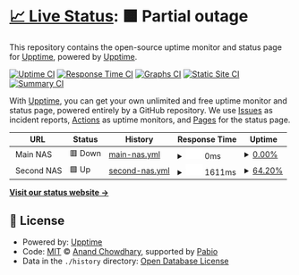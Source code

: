 # [📈 Live Status](https://upptime.github.io/upptime): <!--live status--> **🟧 Partial outage**

This repository contains the open-source uptime monitor and status page for [Upptime](https://upptime.js.org), powered by [Upptime](https://github.com/upptime/upptime).

[![Uptime CI](https://github.com/upptime/upptime/workflows/Uptime%20CI/badge.svg)](https://github.com/upptime/upptime/actions?query=workflow%3A%22Uptime+CI%22)
[![Response Time CI](https://github.com/upptime/upptime/workflows/Response%20Time%20CI/badge.svg)](https://github.com/upptime/upptime/actions?query=workflow%3A%22Response+Time+CI%22)
[![Graphs CI](https://github.com/upptime/upptime/workflows/Graphs%20CI/badge.svg)](https://github.com/upptime/upptime/actions?query=workflow%3A%22Graphs+CI%22)
[![Static Site CI](https://github.com/upptime/upptime/workflows/Static%20Site%20CI/badge.svg)](https://github.com/upptime/upptime/actions?query=workflow%3A%22Static+Site+CI%22)
[![Summary CI](https://github.com/upptime/upptime/workflows/Summary%20CI/badge.svg)](https://github.com/upptime/upptime/actions?query=workflow%3A%22Summary+CI%22)

With [Upptime](https://upptime.js.org), you can get your own unlimited and free uptime monitor and status page, powered entirely by a GitHub repository. We use [Issues](https://github.com/upptime/upptime/issues) as incident reports, [Actions](https://github.com/upptime/upptime/actions) as uptime monitors, and [Pages](https://upptime.github.io/upptime) for the status page.

<!--start: status pages-->
<!-- This summary is generated by Upptime (https://github.com/upptime/upptime) -->
<!-- Do not edit this manually, your changes will be overwritten -->
<!-- prettier-ignore -->
| URL | Status | History | Response Time | Uptime |
| --- | ------ | ------- | ------------- | ------ |
| <img alt="" src="https://icons.duckduckgo.com/ip3/null.ico" height="13"> Main NAS | 🟥 Down | [main-nas.yml](https://github.com/supporths/status/commits/HEAD/history/main-nas.yml) | <details><summary><img alt="Response time graph" src="./graphs/main-nas/response-time-week.png" height="20"> 0ms</summary><br><a href="https://upptime.github.io/upptime/history/main-nas"><img alt="Response time 578" src="https://img.shields.io/endpoint?url=https%3A%2F%2Fraw.githubusercontent.com%2Fsupporths%2Fstatus%2FHEAD%2Fapi%2Fmain-nas%2Fresponse-time.json"></a><br><a href="https://upptime.github.io/upptime/history/main-nas"><img alt="24-hour response time 0" src="https://img.shields.io/endpoint?url=https%3A%2F%2Fraw.githubusercontent.com%2Fsupporths%2Fstatus%2FHEAD%2Fapi%2Fmain-nas%2Fresponse-time-day.json"></a><br><a href="https://upptime.github.io/upptime/history/main-nas"><img alt="7-day response time 0" src="https://img.shields.io/endpoint?url=https%3A%2F%2Fraw.githubusercontent.com%2Fsupporths%2Fstatus%2FHEAD%2Fapi%2Fmain-nas%2Fresponse-time-week.json"></a><br><a href="https://upptime.github.io/upptime/history/main-nas"><img alt="30-day response time 0" src="https://img.shields.io/endpoint?url=https%3A%2F%2Fraw.githubusercontent.com%2Fsupporths%2Fstatus%2FHEAD%2Fapi%2Fmain-nas%2Fresponse-time-month.json"></a><br><a href="https://upptime.github.io/upptime/history/main-nas"><img alt="1-year response time 578" src="https://img.shields.io/endpoint?url=https%3A%2F%2Fraw.githubusercontent.com%2Fsupporths%2Fstatus%2FHEAD%2Fapi%2Fmain-nas%2Fresponse-time-year.json"></a></details> | <details><summary><a href="https://upptime.github.io/upptime/history/main-nas">0.00%</a></summary><a href="https://upptime.github.io/upptime/history/main-nas"><img alt="All-time uptime 10.14%" src="https://img.shields.io/endpoint?url=https%3A%2F%2Fraw.githubusercontent.com%2Fsupporths%2Fstatus%2FHEAD%2Fapi%2Fmain-nas%2Fuptime.json"></a><br><a href="https://upptime.github.io/upptime/history/main-nas"><img alt="24-hour uptime 0.00%" src="https://img.shields.io/endpoint?url=https%3A%2F%2Fraw.githubusercontent.com%2Fsupporths%2Fstatus%2FHEAD%2Fapi%2Fmain-nas%2Fuptime-day.json"></a><br><a href="https://upptime.github.io/upptime/history/main-nas"><img alt="7-day uptime 0.00%" src="https://img.shields.io/endpoint?url=https%3A%2F%2Fraw.githubusercontent.com%2Fsupporths%2Fstatus%2FHEAD%2Fapi%2Fmain-nas%2Fuptime-week.json"></a><br><a href="https://upptime.github.io/upptime/history/main-nas"><img alt="30-day uptime 0.00%" src="https://img.shields.io/endpoint?url=https%3A%2F%2Fraw.githubusercontent.com%2Fsupporths%2Fstatus%2FHEAD%2Fapi%2Fmain-nas%2Fuptime-month.json"></a><br><a href="https://upptime.github.io/upptime/history/main-nas"><img alt="1-year uptime 10.14%" src="https://img.shields.io/endpoint?url=https%3A%2F%2Fraw.githubusercontent.com%2Fsupporths%2Fstatus%2FHEAD%2Fapi%2Fmain-nas%2Fuptime-year.json"></a></details>
| <img alt="" src="https://icons.duckduckgo.com/ip3/null.ico" height="13"> Second NAS | 🟩 Up | [second-nas.yml](https://github.com/supporths/status/commits/HEAD/history/second-nas.yml) | <details><summary><img alt="Response time graph" src="./graphs/second-nas/response-time-week.png" height="20"> 1611ms</summary><br><a href="https://upptime.github.io/upptime/history/second-nas"><img alt="Response time 1071" src="https://img.shields.io/endpoint?url=https%3A%2F%2Fraw.githubusercontent.com%2Fsupporths%2Fstatus%2FHEAD%2Fapi%2Fsecond-nas%2Fresponse-time.json"></a><br><a href="https://upptime.github.io/upptime/history/second-nas"><img alt="24-hour response time 3877" src="https://img.shields.io/endpoint?url=https%3A%2F%2Fraw.githubusercontent.com%2Fsupporths%2Fstatus%2FHEAD%2Fapi%2Fsecond-nas%2Fresponse-time-day.json"></a><br><a href="https://upptime.github.io/upptime/history/second-nas"><img alt="7-day response time 1611" src="https://img.shields.io/endpoint?url=https%3A%2F%2Fraw.githubusercontent.com%2Fsupporths%2Fstatus%2FHEAD%2Fapi%2Fsecond-nas%2Fresponse-time-week.json"></a><br><a href="https://upptime.github.io/upptime/history/second-nas"><img alt="30-day response time 995" src="https://img.shields.io/endpoint?url=https%3A%2F%2Fraw.githubusercontent.com%2Fsupporths%2Fstatus%2FHEAD%2Fapi%2Fsecond-nas%2Fresponse-time-month.json"></a><br><a href="https://upptime.github.io/upptime/history/second-nas"><img alt="1-year response time 1071" src="https://img.shields.io/endpoint?url=https%3A%2F%2Fraw.githubusercontent.com%2Fsupporths%2Fstatus%2FHEAD%2Fapi%2Fsecond-nas%2Fresponse-time-year.json"></a></details> | <details><summary><a href="https://upptime.github.io/upptime/history/second-nas">64.20%</a></summary><a href="https://upptime.github.io/upptime/history/second-nas"><img alt="All-time uptime 91.48%" src="https://img.shields.io/endpoint?url=https%3A%2F%2Fraw.githubusercontent.com%2Fsupporths%2Fstatus%2FHEAD%2Fapi%2Fsecond-nas%2Fuptime.json"></a><br><a href="https://upptime.github.io/upptime/history/second-nas"><img alt="24-hour uptime 99.07%" src="https://img.shields.io/endpoint?url=https%3A%2F%2Fraw.githubusercontent.com%2Fsupporths%2Fstatus%2FHEAD%2Fapi%2Fsecond-nas%2Fuptime-day.json"></a><br><a href="https://upptime.github.io/upptime/history/second-nas"><img alt="7-day uptime 64.20%" src="https://img.shields.io/endpoint?url=https%3A%2F%2Fraw.githubusercontent.com%2Fsupporths%2Fstatus%2FHEAD%2Fapi%2Fsecond-nas%2Fuptime-week.json"></a><br><a href="https://upptime.github.io/upptime/history/second-nas"><img alt="30-day uptime 69.58%" src="https://img.shields.io/endpoint?url=https%3A%2F%2Fraw.githubusercontent.com%2Fsupporths%2Fstatus%2FHEAD%2Fapi%2Fsecond-nas%2Fuptime-month.json"></a><br><a href="https://upptime.github.io/upptime/history/second-nas"><img alt="1-year uptime 91.48%" src="https://img.shields.io/endpoint?url=https%3A%2F%2Fraw.githubusercontent.com%2Fsupporths%2Fstatus%2FHEAD%2Fapi%2Fsecond-nas%2Fuptime-year.json"></a></details>

<!--end: status pages-->

[**Visit our status website →**](https://upptime.github.io/upptime)

## 📄 License

- Powered by: [Upptime](https://github.com/upptime/upptime)
- Code: [MIT](./LICENSE) © [Anand Chowdhary](https://anandchowdhary.com), supported by [Pabio](https://pabio.com)
- Data in the `./history` directory: [Open Database License](https://opendatacommons.org/licenses/odbl/1-0/)
